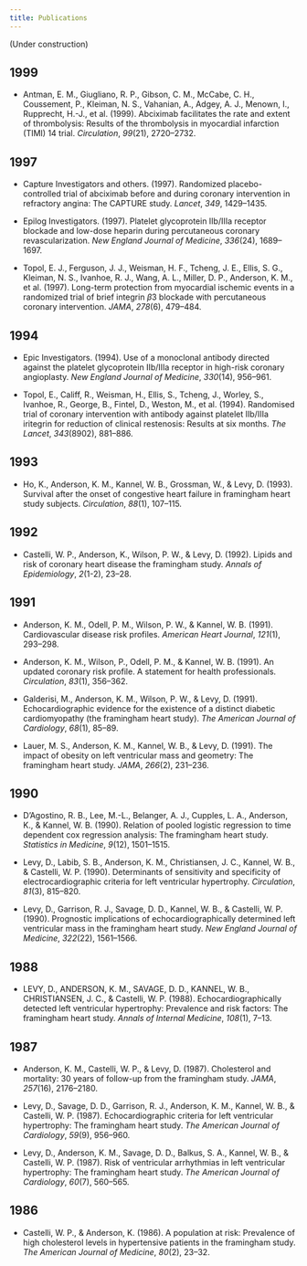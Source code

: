 ```yaml
---
title: Publications
---
```


(Under construction)

## 1999

- Antman, E. M., Giugliano, R. P., Gibson, C. M., McCabe, C. H.,
Coussement, P., Kleiman, N. S., Vahanian, A., Adgey, A. J., Menown, I.,
Rupprecht, H.-J., et al. (1999). Abciximab facilitates the rate and
extent of thrombolysis: Results of the thrombolysis in myocardial
infarction (TIMI) 14 trial. *Circulation*, *99*(21), 2720–2732.

## 1997

- Capture Investigators and others. (1997). Randomized
placebo-controlled trial of abciximab before and during coronary
intervention in refractory angina: The CAPTURE study. *Lancet*, *349*,
1429–1435.

- Epilog Investigators. (1997). Platelet glycoprotein IIb/IIIa
receptor blockade and low-dose heparin during percutaneous coronary
revascularization. *New England Journal of Medicine*, *336*(24),
1689–1697.

- Topol, E. J., Ferguson, J. J., Weisman, H. F., Tcheng, J. E., Ellis,
S. G., Kleiman, N. S., Ivanhoe, R. J., Wang, A. L., Miller, D. P.,
Anderson, K. M., et al. (1997). Long-term protection from myocardial
ischemic events in a randomized trial of brief integrin *β*3
blockade with percutaneous coronary intervention. *JAMA*, *278*(6),
479–484.

## 1994

- Epic Investigators. (1994). Use of a monoclonal antibody directed
against the platelet glycoprotein IIb/IIIa receptor in high-risk
coronary angioplasty. *New England Journal of Medicine*, *330*(14),
956–961.

- Topol, E., Califf, R., Weisman, H., Ellis, S., Tcheng, J., Worley,
S., Ivanhoe, R., George, B., Fintel, D., Weston, M., et al. (1994).
Randomised trial of coronary intervention with antibody against platelet
IIb/IIIa iritegrin for reduction of clinical restenosis: Results at six
months. *The Lancet*, *343*(8902), 881–886.

## 1993

- Ho, K., Anderson, K. M., Kannel, W. B., Grossman, W., & Levy, D.
(1993). Survival after the onset of congestive heart failure in
framingham heart study subjects. *Circulation*, *88*(1), 107–115.

## 1992

- Castelli, W. P., Anderson, K., Wilson, P. W., & Levy, D. (1992).
Lipids and risk of coronary heart disease the framingham study. *Annals
of Epidemiology*, *2*(1-2), 23–28.

## 1991

- Anderson, K. M., Odell, P. M., Wilson, P. W., & Kannel, W. B.
(1991). Cardiovascular disease risk profiles. *American Heart Journal*,
*121*(1), 293–298.

- Anderson, K. M., Wilson, P., Odell, P. M., & Kannel, W. B. (1991).
An updated coronary risk profile. A statement for health professionals.
*Circulation*, *83*(1), 356–362.

- Galderisi, M., Anderson, K. M., Wilson, P. W., & Levy, D. (1991).
Echocardiographic evidence for the existence of a distinct diabetic
cardiomyopathy (the framingham heart study). *The American Journal of
Cardiology*, *68*(1), 85–89.

- Lauer, M. S., Anderson, K. M., Kannel, W. B., & Levy, D. (1991).
The impact of obesity on left ventricular mass and geometry: The
framingham heart study. *JAMA*, *266*(2), 231–236.

## 1990

- D’Agostino, R. B., Lee, M.-L., Belanger, A. J., Cupples, L. A.,
Anderson, K., & Kannel, W. B. (1990). Relation of pooled logistic
regression to time dependent cox regression analysis: The framingham
heart study. *Statistics in Medicine*, *9*(12), 1501–1515.

- Levy, D., Labib, S. B., Anderson, K. M., Christiansen, J. C.,
Kannel, W. B., & Castelli, W. P. (1990). Determinants of sensitivity and
specificity of electrocardiographic criteria for left ventricular
hypertrophy. *Circulation*, *81*(3), 815–820.

- Levy, D., Garrison, R. J., Savage, D. D., Kannel, W. B., &
Castelli, W. P. (1990). Prognostic implications of echocardiographically
determined left ventricular mass in the framingham heart study. *New
England Journal of Medicine*, *322*(22), 1561–1566.

## 1988

- LEVY, D., ANDERSON, K. M., SAVAGE, D. D., KANNEL, W. B.,
CHRISTIANSEN, J. C., & Castelli, W. P. (1988). Echocardiographically
detected left ventricular hypertrophy: Prevalence and risk factors: The
framingham heart study. *Annals of Internal Medicine*, *108*(1), 7–13.

## 1987

- Anderson, K. M., Castelli, W. P., & Levy, D. (1987). Cholesterol
and mortality: 30 years of follow-up from the framingham study. *JAMA*,
*257*(16), 2176–2180.

- Levy, D., Savage, D. D., Garrison, R. J., Anderson, K. M., Kannel,
W. B., & Castelli, W. P. (1987). Echocardiographic criteria for left
ventricular hypertrophy: The framingham heart study. *The American
Journal of Cardiology*, *59*(9), 956–960.

- Levy, D., Anderson, K. M., Savage, D. D., Balkus, S. A., Kannel, W.
B., & Castelli, W. P. (1987). Risk of ventricular arrhythmias in left
ventricular hypertrophy: The framingham heart study. *The American
Journal of Cardiology*, *60*(7), 560–565.

## 1986

- Castelli, W. P., & Anderson, K. (1986). A population at risk:
Prevalence of high cholesterol levels in hypertensive patients in the
framingham study. *The American Journal of Medicine*, *80*(2), 23–32.
